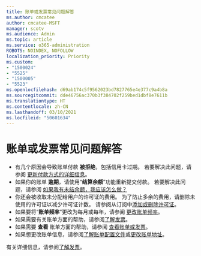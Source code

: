 ```yaml
---
title: 账单或发票常见问题解答
ms.author: cmcatee
author: cmcatee-MSFT
manager: scotv
ms.audience: Admin
ms.topic: article
ms.service: o365-administration
ROBOTS: NOINDEX, NOFOLLOW
localization_priority: Priority
ms.custom:
- "1500024"
- "5525"
- "1500005"
- "5523"
ms.openlocfilehash: d69ab174c5f9562023bd7827765e4e377c9a4b8a
ms.sourcegitcommit: dde46756ac370b3f384702f259bed1dbf8e7611b
ms.translationtype: HT
ms.contentlocale: zh-CN
ms.lasthandoff: 03/10/2021
ms.locfileid: "50601634"
---
```

# <a name="billing-or-invoice-faq"></a>账单或发票常见问题解答

- 有几个原因会导致账单付款 **被拒绝**，包括信用卡过期。 若要解决此问题，请参阅 [更新付款方式的详细信息](https://docs.microsoft.com/microsoft-365/commerce/billing-and-payments/manage-payment-methods#update-payment-method-details)。
- 如果你的账单 **逾期**，请使用“**结算余额**”功能重新提交付款。 若要解决此问题，请参阅 [如果我有未结余额，我应该怎么做？](https://docs.microsoft.com/microsoft-365/commerce/billing-and-payments/pay-for-your-subscription#what-if-i-have-an-outstanding-balance)
- 你还会被收取未分配给用户的许可证的费用。 为了防止多余的费用，请删除未使用的许可证以减少许可证计数。 请参阅从订阅中[添加或删除许可证](https://docs.microsoft.com/microsoft-365/commerce/licenses/buy-licenses)。
- 如果要将“**账单频率**”更改为每月或每年，请参阅 [更改账单频率](https://docs.microsoft.com/microsoft-365/commerce/billing-and-payments/change-payment-frequency)。
- 如果需要有关账单方面的帮助，请参阅[了解发票](https://docs.microsoft.com/microsoft-365/commerce/billing-and-payments/understand-your-invoice2)。
- 如果需要 **查看** 账单方面的帮助，请参阅 [查看账单或发票](https://docs.microsoft.com/microsoft-365/commerce/billing-and-payments/view-your-bill-or-invoice)。
- 如果想更改账单信息，请参阅[了解账单配置文件](https://docs.microsoft.com/microsoft-365/commerce/billing-and-payments/manage-billing-profiles)或[更改账单地址](https://docs.microsoft.com/microsoft-365/commerce/billing-and-payments/change-your-billing-addresses)。

有关详细信息，请参阅[了解发票](https://docs.microsoft.com/microsoft-365/commerce/billing-and-payments/understand-your-invoice2)。